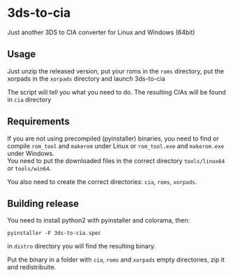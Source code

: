 # 3ds-to-cia
Just another 3DS to CIA converter for Linux and Windows (64bit)

## Usage
Just unzip the released version, put your roms in the `roms` directory, put the xorpads in the `xorpads` directory and launch 3ds-to-cia

The script will tell you what you need to do.
The resulting CIAs will be found in `cia` directory

## Requirements
If you are not using precompiled (pyinstaller) binaries, you need to find or compile `rom_tool` and `makerom` under Linux or `rom_tool.exe` and `makerom.exe` under Windows.  
You need to put the downloaded files in the correct directory `tools/linux64` or `tools/win64`.

You also need to create the correct directories: `cia`, `roms`, `xorpads`.

## Building release

You need to install python2 with pyinstaller and colorama, then:

```
pyinstaller -F 3ds-to-cia.spec
```

in `distro` directory you will find the resulting binary.

Put the binary in a folder with `cia`, `roms` and `xorpads` empty directories, zip it and redistribuite.
